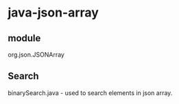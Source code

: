 # java-json-array
## module
org.json.JSONArray
## Search
binarySearch.java - used to search elements in json array.
